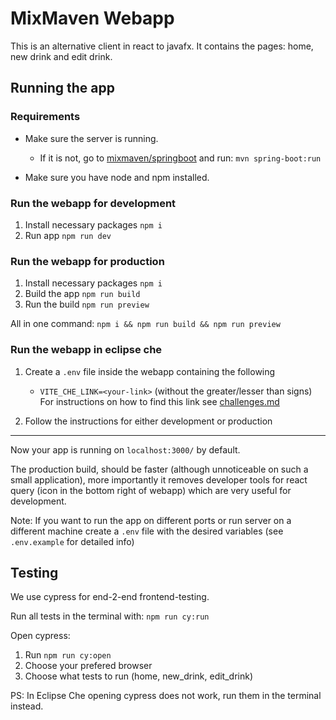 # MixMaven Webapp

This is an alternative client in react to javafx. It contains the pages: home, new drink and edit drink.

## Running the app

### Requirements

- Make sure the server is running.

  - If it is not, go to [mixmaven/springboot](/mixmaven/springboot/) and run: `mvn spring-boot:run`

- Make sure you have node and npm installed.

### Run the webapp for development

1. Install necessary packages `npm i`
2. Run app `npm run dev`

### Run the webapp for production

1. Install necessary packages `npm i`
2. Build the app `npm run build`
3. Run the build `npm run preview`

All in one command: `npm i && npm run build && npm run preview`

### Run the webapp in eclipse che

1. Create a `.env` file inside the webapp containing the following

   - `VITE_CHE_LINK=<your-link>` (without the greater/lesser than signs) For instructions on how to find this link see [challenges.md](/docs/release-3/challenges.md)

2. Follow the instructions for either development or production

---

Now your app is running on `localhost:3000/` by default.

The production build, should be faster (although unnoticeable on such a small application), more importantly it removes developer tools for react query (icon in the bottom right of webapp) which are very useful for development.

Note: If you want to run the app on different ports or run server on a different machine create a `.env` file with the desired variables (see `.env.example` for detailed info)

## Testing

We use cypress for end-2-end frontend-testing.

Run all tests in the terminal with: `npm run cy:run`

Open cypress:

1. Run `npm run cy:open`
2. Choose your prefered browser
3. Choose what tests to run (home, new_drink, edit_drink)

PS: In Eclipse Che opening cypress does not work, run them in the terminal instead.
